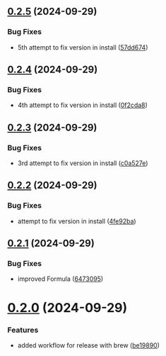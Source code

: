 ## [0.2.5](https://github.com/easytocloud/oh-my-easytocloud/compare/v0.2.4...v0.2.5) (2024-09-29)


### Bug Fixes

* 5th attempt to fix version in install ([57dd674](https://github.com/easytocloud/oh-my-easytocloud/commit/57dd67458f97b395eb4e06e1616eaf7dad91a3e7))

## [0.2.4](https://github.com/easytocloud/oh-my-easytocloud/compare/v0.2.3...v0.2.4) (2024-09-29)


### Bug Fixes

* 4th attempt to fix version in install ([0f2cda8](https://github.com/easytocloud/oh-my-easytocloud/commit/0f2cda8ba73e12ea263ba2684fa8282f752d5e89))

## [0.2.3](https://github.com/easytocloud/oh-my-easytocloud/compare/v0.2.2...v0.2.3) (2024-09-29)


### Bug Fixes

* 3rd attempt to fix version in install ([c0a527e](https://github.com/easytocloud/oh-my-easytocloud/commit/c0a527e21987d1e0a54485f1dd1dd183a4b7cab2))

## [0.2.2](https://github.com/easytocloud/oh-my-easytocloud/compare/v0.2.1...v0.2.2) (2024-09-29)


### Bug Fixes

* attempt to fix version in install ([4fe92ba](https://github.com/easytocloud/oh-my-easytocloud/commit/4fe92ba17e48bb9be0cd11fa12768fcda778f2f3))

## [0.2.1](https://github.com/easytocloud/oh-my-easytocloud/compare/v0.2.0...v0.2.1) (2024-09-29)


### Bug Fixes

* improved Formula ([6473095](https://github.com/easytocloud/oh-my-easytocloud/commit/6473095f7d984ebda4f0914b001ce12037755125))

# [0.2.0](https://github.com/easytocloud/oh-my-easytocloud/compare/v0.1.0...v0.2.0) (2024-09-29)


### Features

* added workflow for release with brew ([be19890](https://github.com/easytocloud/oh-my-easytocloud/commit/be198903edaaa9fb44f774dbb05627dbe92ed320))
